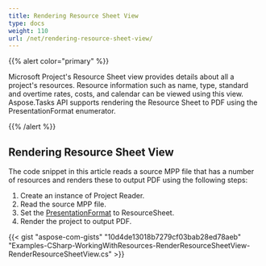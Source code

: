 ```yaml
---
title: Rendering Resource Sheet View
type: docs
weight: 110
url: /net/rendering-resource-sheet-view/
---
```


{{% alert color="primary" %}} 

Microsoft Project's Resource Sheet view provides details about all a project's resources. Resource information such as name, type, standard and overtime rates, costs, and calendar can be viewed using this view. Aspose.Tasks API supports rendering the Resource Sheet to PDF using the PresentationFormat enumerator.

{{% /alert %}} 
## **Rendering Resource Sheet View**
The code snippet in this article reads a source MPP file that has a number of resources and renders these to output PDF using the following steps:

1. Create an instance of Project Reader.
2. Read the source MPP file.
3. Set the [PresentationFormat]() to ResourceSheet.
4. Render the project to output PDF.

{{< gist "aspose-com-gists" "10d4de13018b7279cf03bab28ed78aeb" "Examples-CSharp-WorkingWithResources-RenderResourceSheetView-RenderResourceSheetView.cs" >}}
